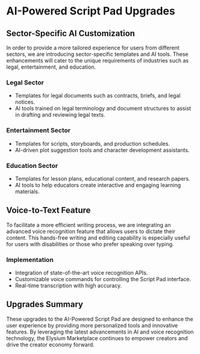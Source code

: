 # AI-Powered Script Pad Upgrades

## Sector-Specific AI Customization

In order to provide a more tailored experience for users from different sectors, we are introducing sector-specific templates and AI tools. These enhancements will cater to the unique requirements of industries such as legal, entertainment, and education.

### Legal Sector

- Templates for legal documents such as contracts, briefs, and legal notices.
- AI tools trained on legal terminology and document structures to assist in drafting and reviewing legal texts.

### Entertainment Sector

- Templates for scripts, storyboards, and production schedules.
- AI-driven plot suggestion tools and character development assistants.

### Education Sector

- Templates for lesson plans, educational content, and research papers.
- AI tools to help educators create interactive and engaging learning materials.

## Voice-to-Text Feature

To facilitate a more efficient writing process, we are integrating an advanced voice recognition feature that allows users to dictate their content. This hands-free writing and editing capability is especially useful for users with disabilities or those who prefer speaking over typing.

### Implementation

- Integration of state-of-the-art voice recognition APIs.
- Customizable voice commands for controlling the Script Pad interface.
- Real-time transcription with high accuracy.

## Upgrades Summary

These upgrades to the AI-Powered Script Pad are designed to enhance the user experience by providing more personalized tools and innovative features. By leveraging the latest advancements in AI and voice recognition technology, the Elysium Marketplace continues to empower creators and drive the creator economy forward.